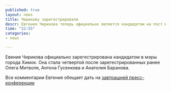 ```yaml
---
published: true
layout: news
title: Чирикову зарегестрировали
descr: Евгения Чирикова теперь официально является кандидатом на пост мэра Химок
time: "22:55"
categories:
- news

---
```


Евения Чирикова официально зарегестрирована кандидатом в мэры города Химок. Она стала четвертой после зарегестрированных ранее Олега Митволя, Антона Гусенкова и Анатолия Баранова.

Все комментарии Евгения обещает дать на 
[завтрашней пресс-конференции](/news/2012/09/09/1)
